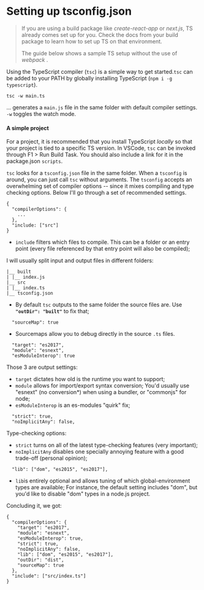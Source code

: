 # Setting up tsconfig.json

> If you are using a build package like _create-react-app_ or _next.js_, TS already comes set up for you. Check the docs from your build package to learn how to set up TS on that environment.
>
> The guide below shows a sample TS setup without the use of _webpack_ .

Using the TypeScript compiler \(`tsc`\) is a simple way to get started.`tsc` can be added to your PATH by globally installing TypeScript \(`npm i -g typescript`\).

```text
tsc -w main.ts
```

... generates a `main.js` file in the same folder with default compiler settings. `-w` toggles the watch mode.

#### A simple project

For a project, it is recommended that you install TypeScript _locally_ so that your project is tied to a specific TS version. In VSCode, `tsc` can be invoked through F1 &gt; Run Build Task. You should also include a link for it in the package.json `scripts`.

`tsc` looks for a `tsconfig.json` file in the same folder. When a `tsconfig` is around, you can just call `tsc` without arguments. The `tsconfig` accepts an overwhelming set of compiler options -- since it mixes compiling and type checking options. Below I'll go through a set of recommended settings.

```text
{
  "compilerOptions": {
    ...
  },
  "include: ["src"]
}
```

* `include` filters which files to compile. This can be a folder or an entry point \(every file referenced by that entry point will also be compiled\);

I will usually split input and output files in different folders:

```text
|__ built
| |__ index.js
|__ src
| |__ index.ts
|__ tsconfig.json
```

* By default `tsc` outputs to the same folder the source files are. Use **`"outDir": "built"`** to fix that;

```text
  "sourceMap": true
```

* Sourcemaps allow you to debug directly in the source `.ts` files.

```text
  "target": "es2017",
  "module": "esnext",
  "esModuleInterop": true
```

Those 3 are output settings:

* `target` dictates how old is the runtime you want to support;
* `module` allows for import/export syntax conversion; You'd usually use "esnext" \(no conversion\*\) when using a bundler, or "commonjs" for node;
* `esModuleInterop` is an es-modules "quirk" fix;

```text
  "strict": true,
  "noImplicitAny": false,
```

Type-checking options:

* `strict` turns on all of the latest type-checking features \(very important\);
* `noImplicitAny` disables one specially annoying feature with a good trade-off \(personal opinion\);

```text
  "lib": ["dom", "es2015", "es2017"],
```

* `lib`is entirely optional and allows tuning of which global-environment types are available; For instance, the default setting includes "dom", but you'd like to disable "dom" types in a node.js project.

Concluding it, we got:

```text
{
  "compilerOptions": {
    "target": "es2017",
    "module": "esnext",
    "esModuleInterop": true,
    "strict": true,
    "noImplicitAny": false,
    "lib": ["dom", "es2015", "es2017"],
    "outDir": "dist",
    "sourceMap": true
  },
  "include": ["src/index.ts"]
}
```

